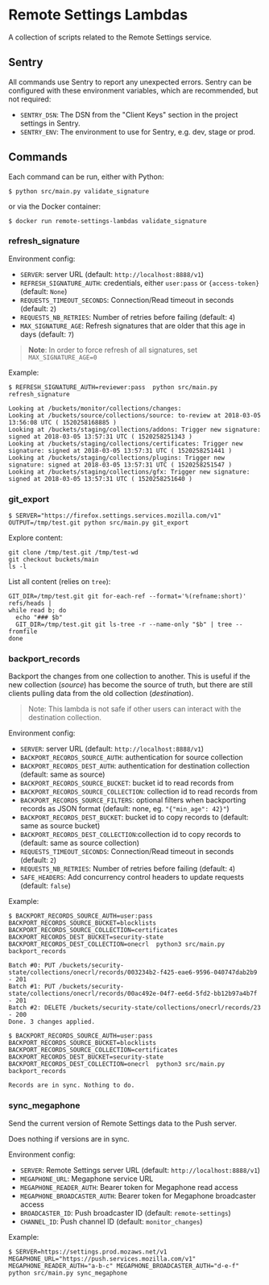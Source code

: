 # Remote Settings Lambdas

A collection of scripts related to the Remote Settings service.

## Sentry

All commands use Sentry to report any unexpected errors. Sentry can be configured with these environment variables, which are recommended, but not required:

- `SENTRY_DSN`: The DSN from the "Client Keys" section in the project settings in Sentry.
- `SENTRY_ENV`: The environment to use for Sentry, e.g. dev, stage or prod.

## Commands

Each command can be run, either with Python:

```
$ python src/main.py validate_signature
```

or via the Docker container:

```
$ docker run remote-settings-lambdas validate_signature
```


### refresh_signature

Environment config:

- ``SERVER``: server URL (default: ``http://localhost:8888/v1``)
- ``REFRESH_SIGNATURE_AUTH``: credentials, either ``user:pass`` or ``{access-token}`` (default: ``None``)
- ``REQUESTS_TIMEOUT_SECONDS``: Connection/Read timeout in seconds (default: ``2``)
- ``REQUESTS_NB_RETRIES``: Number of retries before failing (default: ``4``)
- ``MAX_SIGNATURE_AGE``: Refresh signatures that are older that this age in days (default: ``7``)

> **Note**:
> In order to force refresh of all signatures, set ``MAX_SIGNATURE_AGE=0``

Example:

```
$ REFRESH_SIGNATURE_AUTH=reviewer:pass  python src/main.py refresh_signature

Looking at /buckets/monitor/collections/changes:
Looking at /buckets/source/collections/source: to-review at 2018-03-05 13:56:08 UTC ( 1520258168885 )
Looking at /buckets/staging/collections/addons: Trigger new signature: signed at 2018-03-05 13:57:31 UTC ( 1520258251343 )
Looking at /buckets/staging/collections/certificates: Trigger new signature: signed at 2018-03-05 13:57:31 UTC ( 1520258251441 )
Looking at /buckets/staging/collections/plugins: Trigger new signature: signed at 2018-03-05 13:57:31 UTC ( 1520258251547 )
Looking at /buckets/staging/collections/gfx: Trigger new signature: signed at 2018-03-05 13:57:31 UTC ( 1520258251640 )

```

### git_export

```
$ SERVER="https://firefox.settings.services.mozilla.com/v1" OUTPUT=/tmp/test.git python src/main.py git_export
```

Explore content:

```
git clone /tmp/test.git /tmp/test-wd
git checkout buckets/main
ls -l
```

List all content (relies on `tree`):
```
GIT_DIR=/tmp/test.git git for-each-ref --format='%(refname:short)' refs/heads |
while read b; do
  echo "### $b"
  GIT_DIR=/tmp/test.git git ls-tree -r --name-only "$b" | tree --fromfile
done
```


### backport_records

Backport the changes from one collection to another. This is useful if the new collection (*source*) has become the source of truth,
but there are still clients pulling data from the old collection (*destination*).

> Note: This lambda is not safe if other users can interact with the destination collection.

Environment config:

- ``SERVER``: server URL (default: ``http://localhost:8888/v1``)
- ``BACKPORT_RECORDS_SOURCE_AUTH``: authentication for source collection
- ``BACKPORT_RECORDS_DEST_AUTH``: authentication for destination collection (default: same as source)
- ``BACKPORT_RECORDS_SOURCE_BUCKET``: bucket id to read records from
- ``BACKPORT_RECORDS_SOURCE_COLLECTION``: collection id to read records from
- ``BACKPORT_RECORDS_SOURCE_FILTERS``: optional filters when backporting records as JSON format (default: none, eg. ``"{"min_age": 42}"``)
- ``BACKPORT_RECORDS_DEST_BUCKET``: bucket id to copy records to (default: same as source bucket)
- ``BACKPORT_RECORDS_DEST_COLLECTION``:collection id to copy records to (default: same as source collection)
- ``REQUESTS_TIMEOUT_SECONDS``: Connection/Read timeout in seconds (default: ``2``)
- ``REQUESTS_NB_RETRIES``: Number of retries before failing (default: ``4``)
- ``SAFE_HEADERS``: Add concurrency control headers to update requests (default: ``false``)

Example:

```
$ BACKPORT_RECORDS_SOURCE_AUTH=user:pass BACKPORT_RECORDS_SOURCE_BUCKET=blocklists BACKPORT_RECORDS_SOURCE_COLLECTION=certificates BACKPORT_RECORDS_DEST_BUCKET=security-state BACKPORT_RECORDS_DEST_COLLECTION=onecrl  python3 src/main.py backport_records

Batch #0: PUT /buckets/security-state/collections/onecrl/records/003234b2-f425-eae6-9596-040747dab2b9 - 201
Batch #1: PUT /buckets/security-state/collections/onecrl/records/00ac492e-04f7-ee6d-5fd2-bb12b97a4b7f - 201
Batch #2: DELETE /buckets/security-state/collections/onecrl/records/23 - 200
Done. 3 changes applied.

```

```
$ BACKPORT_RECORDS_SOURCE_AUTH=user:pass BACKPORT_RECORDS_SOURCE_BUCKET=blocklists BACKPORT_RECORDS_SOURCE_COLLECTION=certificates BACKPORT_RECORDS_DEST_BUCKET=security-state BACKPORT_RECORDS_DEST_COLLECTION=onecrl  python3 src/main.py backport_records

Records are in sync. Nothing to do.

```


### sync_megaphone

Send the current version of Remote Settings data to the Push server.

Does nothing if versions are in sync.

Environment config:

- ``SERVER``: Remote Settings server URL (default: ``http://localhost:8888/v1``)
- ``MEGAPHONE_URL``: Megaphone service URL
- ``MEGAPHONE_READER_AUTH``: Bearer token for Megaphone read access
- ``MEGAPHONE_BROADCASTER_AUTH``: Bearer token for Megaphone broadcaster access
- ``BROADCASTER_ID``: Push broadcaster ID (default: ``remote-settings``)
- ``CHANNEL_ID``: Push channel ID (default: ``monitor_changes``)

Example:

```
$ SERVER=https://settings.prod.mozaws.net/v1 MEGAPHONE_URL="https://push.services.mozilla.com/v1" MEGAPHONE_READER_AUTH="a-b-c" MEGAPHONE_BROADCASTER_AUTH="d-e-f" python src/main.py sync_megaphone
```
